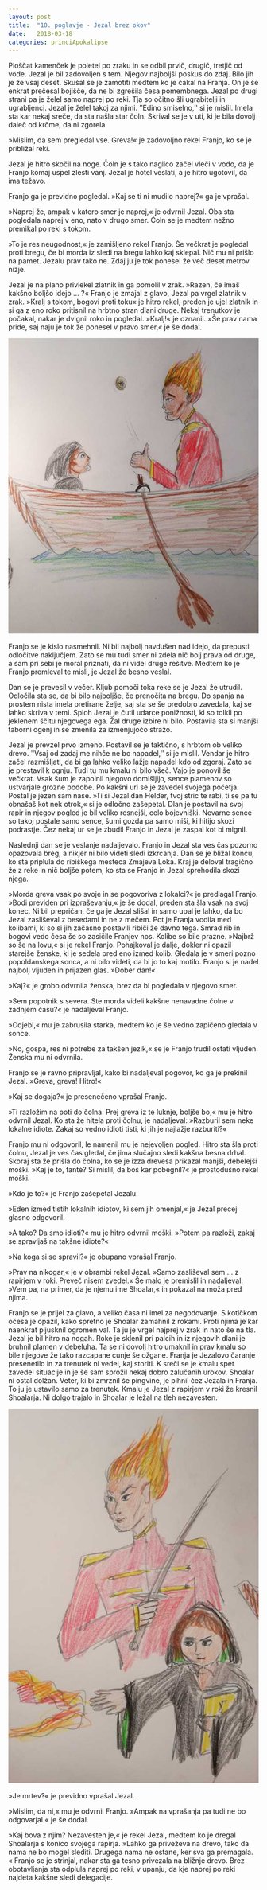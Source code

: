 ```yaml
---
layout: post
title:  "10. poglavje - Jezal brez okov"
date:   2018-03-18
categories: princiApokalipse
---
```

Ploščat kamenček je poletel po zraku in se odbil prvič, drugič, tretjič od vode. Jezal je bil zadovoljen s tem. Njegov najboljši poskus do zdaj. Bilo jih je že vsaj deset. Skušal se je zamotiti medtem ko je čakal na Franja. On je še enkrat prečesal bojišče, da ne bi zgrešila česa pomembnega. Jezal po drugi strani pa je želel samo naprej po reki. Tja so očitno šli ugrabitelji in ugrabljenci. Jezal je želel takoj za njimi. ʺEdino smiselno,ʺ si je mislil. Imela sta kar nekaj sreče, da sta našla star čoln. Skrival se je v uti, ki je bila dovolj daleč od krčme, da ni zgorela.

»Mislim, da sem pregledal vse. Greva!« je zadovoljno rekel Franjo, ko se je približal reki.

Jezal je hitro skočil na noge. Čoln je s tako naglico začel vleči v vodo, da je Franjo komaj uspel zlesti vanj. Jezal je hotel veslati, a je hitro ugotovil, da ima težavo.

Franjo ga je previdno pogledal. »Kaj se ti ni mudilo naprej?« ga je vprašal.

»Naprej že, ampak v katero smer je naprej,« je odvrnil Jezal. Oba sta pogledala naprej v eno, nato v drugo smer. Čoln se je medtem nežno premikal po reki s tokom.

»To je res neugodnost,« je zamišljeno rekel Franjo. Še večkrat je pogledal proti bregu, če bi morda iz sledi na bregu lahko kaj sklepal. Nič mu ni prišlo na pamet. Jezalu prav tako ne. Zdaj ju je tok ponesel že več deset metrov nižje.

Jezal je na plano privlekel zlatnik in ga pomolil v zrak. »Razen, če imaš kakšno boljšo idejo … ?« Franjo je zmajal z glavo, Jezal pa vrgel zlatnik v zrak. »Kralj s tokom, bogovi proti toku« je hitro rekel, preden je ujel zlatnik in si ga z eno roko pritisnil na hrbtno stran dlani druge. Nekaj trenutkov je počakal, nakar je dvignil roko in pogledal. »Kralj!« je oznanil. »Še prav nama pride, saj naju je tok že ponesel v pravo smer,« je še dodal.

![2018-03-18-pa10-jezal-brez-okov-1.jpg](/assets/ilustracije/princiApokalipse/2018-03-18-pa10-jezal-brez-okov-1.jpg)

Franjo se je kislo nasmehnil. Ni bil najbolj navdušen nad idejo, da prepusti odločitve naključjem. Zato se mu tudi smer ni zdela nič bolj prava od druge, a sam pri sebi je moral priznati, da ni videl druge rešitve. Medtem ko je Franjo premleval te misli, je Jezal že besno veslal.

Dan se je prevesil v večer. Kljub pomoči toka reke se je Jezal že utrudil. Odločila sta se, da bi bilo najboljše, če prenočita na bregu. Do spanja na prostem nista imela pretirane želje, saj sta se še predobro zavedala, kaj se lahko skriva v temi. Sploh Jezal je čutil udarce ponižnosti, ki so tolkli po jeklenem ščitu njegovega ega. Žal druge izbire ni bilo. Postavila sta si manjši taborni ogenj in se zmenila za izmenjujočo stražo.

Jezal je prevzel prvo izmeno. Postavil se je taktično, s hrbtom ob veliko drevo. ʺVsaj od zadaj me nihče ne bo napadel,ʺ si je mislil. Vendar je hitro začel razmišljati, da bi ga lahko veliko lažje napadel kdo od zgoraj. Zato se je prestavil k ognju. Tudi tu mu kmalu ni bilo všeč. Vajo je ponovil še večkrat. Vsak šum je zapolnil njegovo domišljijo, sence plamenov so ustvarjale grozne podobe. Po kakšni uri se je zavedel svojega početja. Postal je jezen sam nase. »Ti si Jezal dan Helder, tvoj stric te rabi, ti se pa tu obnašaš kot nek otrok,« si je odločno zašepetal. Dlan je postavil na svoj rapir in njegov pogled je bil veliko resnejši, celo bojevniški. Nevarne sence so takoj postale samo sence, šumi gozda pa samo miši, ki hitijo skozi podrastje. Čez nekaj ur se je zbudil Franjo in Jezal je zaspal kot bi mignil.

Naslednji dan se je veslanje nadaljevalo. Franjo in Jezal sta ves čas pozorno opazovala breg, a nikjer ni bilo videti sledi izkrcanja. Dan se je bližal koncu, ko sta priplula do ribiškega mesteca Zmajeva Loka. Kraj je deloval tragično že z reke in nič boljše potem, ko sta se Franjo in Jezal sprehodila skozi njega.

»Morda greva vsak po svoje in se pogovoriva z lokalci?« je predlagal Franjo. »Bodi previden pri izpraševanju,« je še dodal, preden sta šla vsak na svoj konec. Ni bil prepričan, če ga je Jezal slišal in samo upal je lahko, da bo Jezal zasliševal z besedami in ne z mečem. Pot je Franja vodila med kolibami, ki so si jih začasno postavili ribiči že davno tega. Smrad rib in bogovi vedo česa še so zasičile Franjev nos. Kolibe so bile prazne. »Najbrž so še na lovu,« si je rekel Franjo. Pohajkoval je dalje, dokler ni opazil starejše ženske, ki je sedela pred eno izmed kolib. Gledala je v smeri pozno popoldanskega sonca, a ni bilo videti, da bi jo to kaj motilo. Franjo si je nadel najbolj vljuden in prijazen glas. »Dober dan!«

»Kaj?« je grobo odvrnila ženska, brez da bi pogledala v njegovo smer.

»Sem popotnik s severa. Ste morda videli kakšne nenavadne čolne v zadnjem času?« je nadaljeval Franjo.

»Odjebi,« mu je zabrusila starka, medtem ko je še vedno zapičeno gledala v sonce.

»No, gospa, res ni potrebe za takšen jezik,« se je Franjo trudil ostati vljuden. Ženska mu ni odvrnila. 

Franjo se je ravno pripravljal, kako bi nadaljeval pogovor, ko ga je prekinil Jezal. »Greva, greva! Hitro!«

»Kaj se dogaja?« je presenečeno vprašal Franjo.

»Ti razložim na poti do čolna. Prej greva iz te luknje, boljše bo,« mu je hitro odvrnil Jezal. Ko sta že hitela proti čolnu, je nadaljeval: »Razburil sem neke lokalne idiote. Zakaj so vedno idioti tisti, ki jih je najlažje razburiti?«

Franjo mu ni odgovoril, le namenil mu je nejevoljen pogled. Hitro sta šla proti čolnu, Jezal je ves čas gledal, če jima slučajno sledi kakšna besna drhal. Skoraj sta že prišla do čolna, ko se je izza drevesa prikazal manjši, debelejši moški. »Kaj je to, fantè? Si mislil, da boš kar pobegnil?« je prostodušno rekel moški.

»Kdo je to?« je Franjo zašepetal Jezalu.

»Eden izmed tistih lokalnih idiotov, ki sem jih omenjal,« je Jezal precej glasno odgovoril.

»A tako? Da smo idioti?« mu je hitro odvrnil moški. »Potem pa razloži, zakaj se spravljaš na takšne idiote?«

»Na koga si se spravil?« je obupano vprašal Franjo.

»Prav na nikogar,« je v obrambi rekel Jezal. »Samo zasliševal sem … z rapirjem v roki. Preveč nisem zvedel.« Še malo je premislil in nadaljeval: »Vem pa, na primer, da je njemu ime Shoalar,« in pokazal na moža pred njima.

Franjo se je prijel za glavo, a veliko časa ni imel za negodovanje. S kotičkom očesa je opazil, kako spretno je Shoalar zamahnil z rokami. Proti njima je kar naenkrat pljusknil ogromen val. Ta ju je vrgel najprej v zrak in nato še na tla. Jezal je bil hitro na nogah. Roke je sklenil pri palcih in iz njegovih dlani je bruhnil plamen v debeluha. Ta se ni dovolj hitro umaknil in prav kmalu so bile njegove že tako razcapane cunje še ožgane. Franja je Jezalovo čaranje presenetilo in za trenutek ni vedel, kaj storiti. K sreči se je kmalu spet zavedel situacije in je še sam sprožil nekaj dobro zalučanih urokov. Shoalar ni ostal dolžan. Veter, ki bi zmrznil še pingvine, je pihnil čez Jezala in Franja. To ju je ustavilo samo za trenutek. Kmalu je Jezal z rapirjem v roki že kresnil Shoalarja. Ni dolgo trajalo in Shoalar je ležal na tleh nezavesten.

![2018-03-18-pa10-jezal-brez-okov-2.jpg](/assets/ilustracije/princiApokalipse/2018-03-18-pa10-jezal-brez-okov-2.jpg)

»Je mrtev?« je previdno vprašal Jezal.

»Mislim, da ni,« mu je odvrnil Franjo. »Ampak na vprašanja pa tudi ne bo odgovarjal.« je še dodal.

»Kaj bova z njim? Nezavesten je,« je rekel Jezal, medtem ko je dregal Shoalarja s konico svojega rapirja. »Lahko ga priveževa na drevo, tako da nama ne bo mogel slediti. Drugega nama ne ostane, ker sva ga premagala. « Franjo se je strinjal, nakar sta ga tesno privezala na bližnje drevo. Brez obotavljanja sta odplula naprej po reki, v upanju, da kje naprej po reki najdeta kakšne sledi delegacije. 